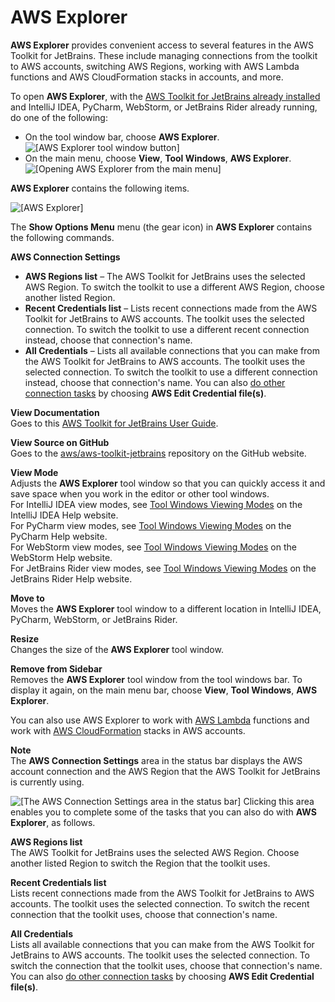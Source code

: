 # AWS Explorer<a name="aws-explorer"></a>

**AWS Explorer** provides convenient access to several features in the AWS Toolkit for JetBrains\. These include managing connections from the toolkit to AWS accounts, switching AWS Regions, working with AWS Lambda functions and AWS CloudFormation stacks in accounts, and more\. 

To open **AWS Explorer**, with the [AWS Toolkit for JetBrains already installed](key-tasks.md#key-tasks-install) and IntelliJ IDEA, PyCharm, WebStorm, or JetBrains Rider already running, do one of the following:
+ On the tool window bar, choose **AWS Explorer**\.  
![\[AWS Explorer tool window button\]](http://docs.aws.amazon.com/toolkit-for-jetbrains/latest/userguide/)
+ On the main menu, choose **View**, **Tool Windows**, **AWS Explorer**\.  
![\[Opening AWS Explorer from the main menu\]](http://docs.aws.amazon.com/toolkit-for-jetbrains/latest/userguide/)

**AWS Explorer** contains the following items\.

![\[AWS Explorer\]](http://docs.aws.amazon.com/toolkit-for-jetbrains/latest/userguide/)

The **Show Options Menu** menu \(the gear icon\) in **AWS Explorer** contains the following commands\.

**AWS Connection Settings**  
+ **AWS Regions list** – The AWS Toolkit for JetBrains uses the selected AWS Region\. To switch the toolkit to use a different AWS Region, choose another listed Region\.
+ **Recent Credentials list** – Lists recent connections made from the AWS Toolkit for JetBrains to AWS accounts\. The toolkit uses the selected connection\. To switch the toolkit to use a different recent connection instead, choose that connection's name\.
+ **All Credentials** – Lists all available connections that you can make from the AWS Toolkit for JetBrains to AWS accounts\. The toolkit uses the selected connection\. To switch the toolkit to use a different connection instead, choose that connection's name\. You can also [do other connection tasks](key-tasks.md#key-tasks-connections) by choosing **AWS Edit Credential file\(s\)**\.

**View Documentation**  
Goes to this [AWS Toolkit for JetBrains User Guide](https://docs.aws.amazon.com/toolkit-for-jetbrains/latest/userguide/)\.

**View Source on GitHub**  
Goes to the [aws/aws\-toolkit\-jetbrains](https://github.com/aws/aws-toolkit-jetbrains) repository on the GitHub website\.

**View Mode**  
Adjusts the **AWS Explorer** tool window so that you can quickly access it and save space when you work in the editor or other tool windows\.  
For IntelliJ IDEA view modes, see [Tool Windows Viewing Modes](https://www.jetbrains.com/help/idea/viewing-modes.html) on the IntelliJ IDEA Help website\.  
For PyCharm view modes, see [Tool Windows Viewing Modes](https://www.jetbrains.com/help/pycharm/viewing-modes.html) on the PyCharm Help website\.  
For WebStorm view modes, see [Tool Windows Viewing Modes](https://www.jetbrains.com/help/webstorm/viewing-modes.html) on the WebStorm Help website\.  
For JetBrains Rider view modes, see [Tool Windows Viewing Modes](https://www.jetbrains.com/help/rider/Viewing_Modes.html) on the JetBrains Rider Help website\.

**Move to**  
Moves the **AWS Explorer** tool window to a different location in IntelliJ IDEA, PyCharm, WebStorm, or JetBrains Rider\.

**Resize**  
Changes the size of the **AWS Explorer** tool window\.

**Remove from Sidebar**  
Removes the **AWS Explorer** tool window from the tool windows bar\. To display it again, on the main menu bar, choose **View**, **Tool Windows**, **AWS Explorer**\.

You can also use AWS Explorer to work with [AWS Lambda](key-tasks.md#key-tasks-lambda) functions and work with [AWS CloudFormation](key-tasks.md#key-tasks-cloudformation) stacks in AWS accounts\.

**Note**  
The **AWS Connection Settings** area in the status bar displays the AWS account connection and the AWS Region that the AWS Toolkit for JetBrains is currently using\.  

![\[The AWS Connection Settings area in the status bar\]](http://docs.aws.amazon.com/toolkit-for-jetbrains/latest/userguide/)
Clicking this area enables you to complete some of the tasks that you can also do with **AWS Explorer**, as follows\.  

**AWS Regions list**  
The AWS Toolkit for JetBrains uses the selected AWS Region\. Choose another listed Region to switch the Region that the toolkit uses\.

**Recent Credentials list**  
Lists recent connections made from the AWS Toolkit for JetBrains to AWS accounts\. The toolkit uses the selected connection\. To switch the recent connection that the toolkit uses, choose that connection's name\.

**All Credentials**  
Lists all available connections that you can make from the AWS Toolkit for JetBrains to AWS accounts\. The toolkit uses the selected connection\. To switch the connection that the toolkit uses, choose that connection's name\. You can also [do other connection tasks](key-tasks.md#key-tasks-connections) by choosing **AWS Edit Credential file\(s\)**\.